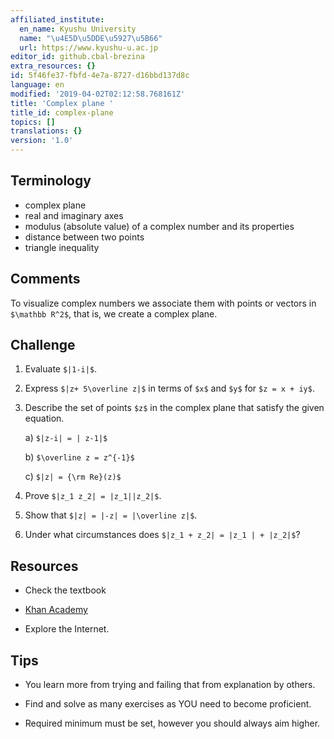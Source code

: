 ```yaml
---
affiliated_institute:
  en_name: Kyushu University
  name: "\u4E5D\u5DDE\u5927\u5B66"
  url: https://www.kyushu-u.ac.jp
editor_id: github.cbal-brezina
extra_resources: {}
id: 5f46fe37-fbfd-4e7a-8727-d16bbd137d8c
language: en
modified: '2019-04-02T02:12:58.768161Z'
title: 'Complex plane '
title_id: complex-plane
topics: []
translations: {}
version: '1.0'
---
```


## Terminology 

- complex plane
- real and imaginary axes
- modulus (absolute value) of a complex number and its properties
- distance between two points
- triangle inequality




## Comments

To visualize complex numbers we associate them with points or vectors in `$\mathbb R^2$`, that is, we create a complex plane. 


## Challenge

1. Evaluate `$|1-i|$`.

2. Express `$|z+ 5\overline z|$`  in terms of `$x$` and `$y$` for `$z = x + iy$`.

3. Describe the set of points `$z$` in the complex plane that satisfy the given equation.

   a) `$|z-i| = | z-1|$` 

   b) `$\overline z = z^{-1}$`

   c) `$|z| = {\rm Re}(z)$`
4. Prove `$|z_1 z_2| = |z_1||z_2|$`.

5. Show that `$|z| = |-z| = |\overline z|$`.
 
6. Under what circumstances does `$|z_1 + z_2| = |z_1 | + |z_2|$`?

## Resources

- Check the textbook

- [Khan Academy](https://www.khanacademy.org/math/precalculus/imaginary-and-complex-numbers#the-complex-plane)

- Explore the Internet.

 
## Tips

- You learn more from trying and failing that from  explanation by others.

- Find and solve as many exercises as YOU need to become proficient.

- Required minimum must be set, however you should always aim higher.

